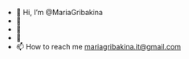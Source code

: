 - 👋 Hi, I’m @MariaGribakina
- 👀 
- 🌱
- 💞️ 
- 📫 How to reach me mariagribakina.it@gmail.com

<!---
MariaGribakina/MariaGribakina is a ✨ special ✨ repository because its `README.md` (this file) appears on your GitHub profile.
You can click the Preview link to take a look at your changes.
--->
